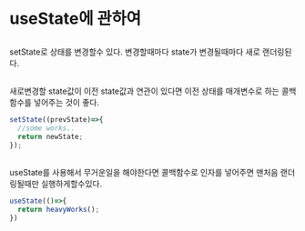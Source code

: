 # useState에 관하여
##
setState로 상태를 변경할수 있다.
변경할때마다 state가 변경될때마다 새로 랜더링된다.
##
새로변경할 state값이 이전 state값과 연관이 있다면
이전 상태를 매개변수로 하는 콜백함수를 넣어주는 것이 좋다.
```js
setState((prevState)=>{
  //some works..
  return newState;
});
```
##
useState를 사용해서 무거운일을 해야한다면
콜백함수로 인자를 넣어주면 맨처음 랜더링될때만 실행하게할수있다.
```js
useState(()=>{
  return heavyWorks();
})
```